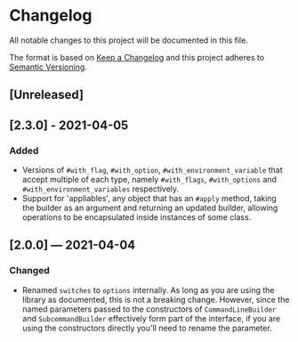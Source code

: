 # Changelog

All notable changes to this project will be documented in this file.

The format is based on [Keep a Changelog](http://keepachangelog.com)
and this project adheres to 
[Semantic Versioning](http://semver.org/spec/v2.0.0.html).


## [Unreleased]

## [2.3.0] - 2021-04-05

### Added

* Versions of `#with_flag`, `#with_option`, `#with_environment_variable` that
  accept multiple of each type, namely `#with_flags`, `#with_options` and 
  `#with_environment_variables` respectively.
* Support for 'appliables', any object that has an `#apply` method, taking the
  builder as an argument and returning an updated builder, allowing operations
  to be encapsulated inside instances of some class.

## [2.0.0] — 2021-04-04

### Changed

* Renamed `switches` to `options` internally. As long as you are using the 
  library as documented, this is not a breaking change. However, since the named
  parameters passed to the constructors of `CommandLineBuilder` and 
  `SubcommandBuilder` effectively form part of the interface, if you are using 
  the constructors directly you'll need to rename the parameter.
